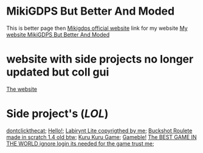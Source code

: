 # MikiGDPS But Better And Moded
This is better page then [Mikigdps official website](https://mikigamer888.github.io/MikiGDPS-Webside/index.html)
link for my website [My website MikiGDPS But Better And Moded](https://nikita534cool.github.io/MikiGDPSMODED/)
# website with side projects no longer updated but coll gui
[The website](https://website-launcher.created.app)
# Side project's (*LOL*)
[dontclickthecat](https://nikita534cool.github.io/MikiGDPSMODED/dontclickthecat.html);
[Hello!](https://nikita534cool.github.io/MikiGDPSMODED/Hello.html);
[Labirynt Lite copyrigthed by me](https://nikita534cool.github.io/MikiGDPSMODED/Labirynt_Lite.html);
[Buckshot Roulete made in scratch 1.4 old btw](https://nikita534cool.github.io/MikiGDPSMODED/BuckshotRoulete.html);
[Kuru Kuru Game](https://nikita534cool.github.io/MikiGDPSMODED/Kuru_Kuru.html);
[Gameble!](https://nikita534cool.github.io/MikiGDPSMODED/Gamble.html)
[The BEST GAME IN THE WORLD ignore login its needed for the game trust me](https://nikita534cool.github.io/MikiGDPSMODED/TheBestGameIntheWORLD.html);
